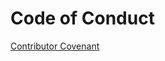 # Code of Conduct

[Contributor Covenant](https://www.contributor-covenant.org/version/2/0/code_of_conduct/)

